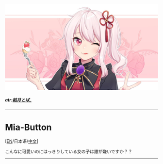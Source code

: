 ![Mia](./mia.jpg)

##### atr:[結月とば_](https://space.bilibili.com/8799104)
------

# Mia-Button

[[EN](https://github.com/Timolop233/Mia-Button/blob/main/README-EN.md)/日本语/[中文](https://github.com/Timolop233/Mia-Button/blob/main/README.md)]

こんなに可愛いのにはっきりしている女の子は誰が嫌いですか？？

------
